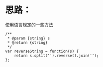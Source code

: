 # 思路：  
使用语言规定的一些方法  
```
/**
 * @param {string} s
 * @return {string}
 */
var reverseString = function(s) {
    return s.split('').reverse().join('');
};
```
